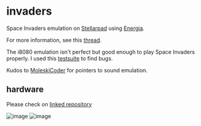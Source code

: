 invaders
========

Space Invaders emulation on
[Stellarpad](http://www.energia.nu/Guide_StellarisLaunchPad.html) using 
[Energia](http://energia.nu/).

For more information, see this 
[thread](http://www.emutalk.net/threads/38177-Space-Invaders).

The i8080 emulation isn't perfect but good enough to play Space Invaders properly.
I used this [testsuite](http://www.idb.me.uk/sunhillow/8080.html) to find bugs.

Kudos to [MoleskiCoder](https://github.com/MoleskiCoder/invaders) for
pointers to sound emulation.

## hardware

Please check on [linked repository](https://github.com/anabolyc/esp8266-radio-box)

![image](https://user-images.githubusercontent.com/5459747/214706479-fb7e05c2-70d4-4175-8b42-7f2b41fac433.png)
![image](https://user-images.githubusercontent.com/5459747/214706526-cc0a864f-6939-46cd-b47f-48b1271820fb.png)

